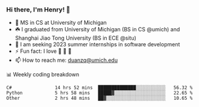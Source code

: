<!-- ![](https://komarev.com/ghpvc/?username=zlzq-duanzq)

![Henry Duan's GitHub stats](https://github-readme-stats.vercel.app/api?username=zlzq-duanzq&show_icons=true)

![trophy](https://github-profile-trophy.vercel.app/?username=zlzq-duanzq&column=7)

[![Top Langs](https://github-readme-stats.vercel.app/api/top-langs/?username=zlzq-duanzq&layout=compact)](https://github.com/zlzq-duanzq/github-readme-stats)

<img align="center" src="https://github-readme-streak-stats.herokuapp.com?user=zlzq-duanzq&hide_border=true&date_format=M%20j%5B%2C%20Y%5D&ring=7EDDCF&fire=7EDDCF" /> -->

### Hi there, I'm Henry! 👋

- 🔭 MS in CS at University of Michigan
- ☘️ I graduated from University of Michigan (BS in CS @umich) and Shanghai Jiao Tong University (BS in ECE @situ)
- 🤖 I am seeking 2023 summer internships in software development
- ⚡ Fun fact: I love 📸 🏓 🍜
- 📫 How to reach me: [duanzq@umich.edu](mailto:duanzq@umich.edu)

📊 Weekly coding breakdown
<!--START_SECTION:waka-->

```text
C#                14 hrs 52 mins  ██████████████░░░░░░░░░░░   56.32 %
Python            5 hrs 58 mins   █████▓░░░░░░░░░░░░░░░░░░░   22.65 %
Other             2 hrs 48 mins   ██▓░░░░░░░░░░░░░░░░░░░░░░   10.65 %
```

<!--END_SECTION:waka-->
